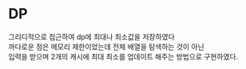 # DP

그리디적으로 접근하여 dp에 최대나 최소값을 저장하였다<br>
까다로운 점은 메모리 제한이었는데 전체 배열을 탐색하는 것이 아닌<br>
입력을 받으며 2개의 캐시에 최대 최소를 업데이트 해주는 방법으로 구현하였다.